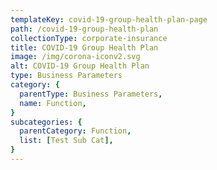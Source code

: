 ```yaml
---
templateKey: covid-19-group-health-plan-page
path: /covid-19-group-health-plan
collectionType: corporate-insurance
title: COVID-19 Group Health Plan
image: /img/corona-iconv2.svg
alt: COVID-19 Group Health Plan
type: Business Parameters
category: {
  parentType: Business Parameters,
  name: Function,
}
subcategories: {
  parentCategory: Function,
  list: [Test Sub Cat],
}
---
```

